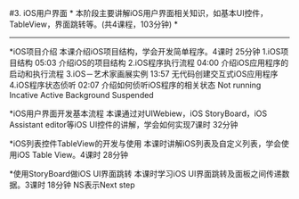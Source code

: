 #3. iOS用户界面
	* 本阶段主要讲解iOS用户界面相关知识，如基本UI控件，TableView，界面跳转等。(共4课程，103分钟) *
 ***

*iOS项目介绍
	本课介绍iOS项目结构，学会开发简单程序。4课时 25分钟
		1.iOS项目结构 05:03
			介绍iOS的项目结构
		2.iOS程序执行流程 04:00
			介绍iOS应用程序的启动和执行流程
		3.iOS－艺术家画展实例 13:57
			无代码创建交互式iOS应用程序
		4.iOS程序状态侦听 02:07
			介绍如何侦听iOS程序的相关状态
				Not running
				Incative
				Active
				Background
				Suspended

*iOS用户界面开发基本流程 
	本课通过对UIWebiew，iOS StoryBoard，iOS Assistant editor等iOS UI控件的讲解，学会如何实现7课时 32分钟

*iOS列表控件TableView的开发与使用
	本课时讲解iOS列表及自定义列表，学会使用iOS Table View。4课时 28分钟

*使用StoryBoard做iOS UI界面跳转
	本课时学习iOS UI界面跳转及面板之间传递数据。3课时 18分钟
	NS表示Next step 
